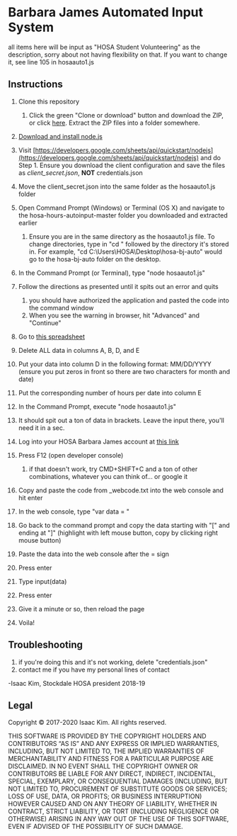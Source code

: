 # Barbara James Automated Input System

all items here will be input as "HOSA Student Volunteering" as the description, sorry about not having flexibility on that. If you want to change it, see line 105 in hosaauto1.js

## Instructions

1. Clone this repository
   1. Click the green "Clone or download" button and download the ZIP, or click [here](https://github.com/HyperKids/hosa-hours-autoinput/archive/master.zip). Extract the ZIP files into a folder somewhere.

1. [Download and install node.js](https://nodejs.org/en/download/)

1. Visit [https://developers.google.com/sheets/api/quickstart/nodejs](https://developers.google.com/sheets/api/quickstart/nodejs) and do Step 1. Ensure you download the client configuration and save the files as *client_secret.json*, **NOT** credentials.json

1. Move the client_secret.json into the same folder as the hosaauto1.js folder

1. Open Command Prompt (Windows) or Terminal (OS X) and navigate to the hosa-hours-autoinput-master folder you downloaded and extracted earlier
   1. Ensure you are in the same directory as the hosaauto1.js file. To change directories, type in "cd " followed by the directory it's stored in. For example, "cd C:\Users\HOSA\Desktop\hosa-bj-auto" would go to the hosa-bj-auto folder on the desktop.

1. In the Command Prompt (or Terminal), type "node hosaauto1.js"

1. Follow the directions as presented until it spits out an error and quits
   1. you should have authorized the application and pasted the code into the command window
   1. When you see the warning in browser, hit "Advanced" and "Continue"

1. Go to [this spreadsheet](https://docs.google.com/spreadsheets/d/1vKcwQ5HYQtlSV4YvX36JryJY7WQxIcT7RnZs_61KxBg/edit#gid=0)

1. Delete ALL data in columns A, B, D, and E

1. Put your data into column D in the following format: MM/DD/YYYY (ensure you put zeros in front so there are two characters for month and date)

1. Put the corresponding number of hours per date into column E

1. In the Command Prompt, execute "node hosaauto1.js"

1. It should spit out a ton of data in brackets. Leave the input there, you'll need it in a sec.

1. Log into your HOSA Barbara James account at [this link](https://apps.hosa.org/hosaconf/member-activity/action/MemberActivity.action?login=)

1. Press F12 (open developer console)
   1. if that doesn't work, try CMD+SHIFT+C and a ton of other combinations, whatever you can think of... or google it

1. Copy and paste the code from _webcode.txt into the web console and hit enter

1. In the web console, type "var data = "

1. Go back to the command prompt and copy the data starting with "[" and ending at "]" (highlight with left mouse button, copy by clicking right mouse button)

1. Paste the data into the web console after the = sign

1. Press enter

1. Type input(data)

1. Press enter

1. Give it a minute or so, then reload the page
1. Voila!


## Troubleshooting
1. if you're doing this and it's not working, delete "credentials.json"
1. contact me if you have my personal lines of contact

-Isaac Kim, Stockdale HOSA president 2018-19

## Legal
Copyright © 2017-2020 Isaac Kim. All rights reserved.

THIS SOFTWARE IS PROVIDED BY THE COPYRIGHT HOLDERS AND CONTRIBUTORS “AS IS” AND ANY EXPRESS OR IMPLIED WARRANTIES, INCLUDING, BUT NOT LIMITED TO, THE IMPLIED WARRANTIES OF MERCHANTABILITY AND FITNESS FOR A PARTICULAR PURPOSE ARE DISCLAIMED. IN NO EVENT SHALL THE COPYRIGHT OWNER OR CONTRIBUTORS BE LIABLE FOR ANY DIRECT, INDIRECT, INCIDENTAL, SPECIAL, EXEMPLARY, OR CONSEQUENTIAL DAMAGES (INCLUDING, BUT NOT LIMITED TO, PROCUREMENT OF SUBSTITUTE GOODS OR SERVICES; LOSS OF USE, DATA, OR PROFITS; OR BUSINESS INTERRUPTION) HOWEVER CAUSED AND ON ANY THEORY OF LIABILITY, WHETHER IN CONTRACT, STRICT LIABILITY, OR TORT (INCLUDING NEGLIGENCE OR OTHERWISE) ARISING IN ANY WAY OUT OF THE USE OF THIS SOFTWARE, EVEN IF ADVISED OF THE POSSIBILITY OF SUCH DAMAGE.